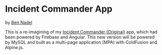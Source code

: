 
# Incident Commander App

by [Ben Nadel][ben-nadel]

This is a re-imagining of my [Incident Commander (Original)][original] app, which had been powered by Firebase and Angular. This new version will be powered by MySQL and built as a multi-page application (MPA) with ColdFusion and Alpine.js.


[ben-nadel]: https://www.bennadel.com/

[original]: https://github.com/bennadel/Incident-Commander
